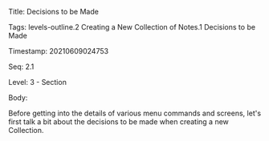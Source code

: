 Title:  Decisions to be Made

Tags:   levels-outline.2 Creating a New Collection of Notes.1 Decisions to be Made

Timestamp: 20210609024753

Seq:    2.1

Level:  3 - Section

Body: 

Before getting into the details of various menu commands and screens, let's first talk a bit about the decisions to be made when creating a new Collection. 


